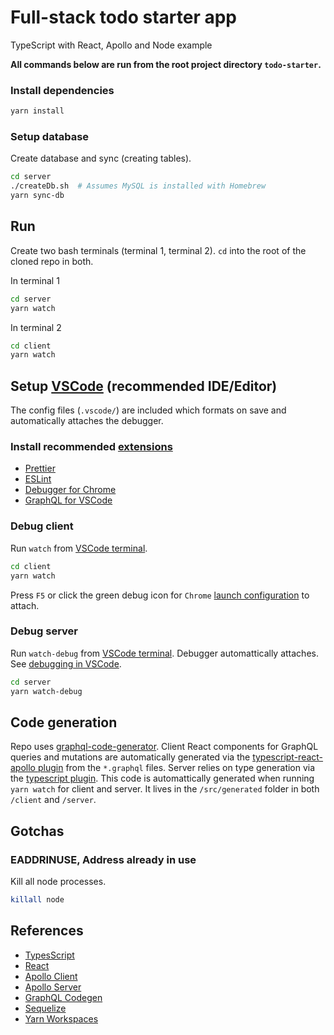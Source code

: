 # Full-stack todo starter app

TypeScript with React, Apollo and Node example

**All commands below are run from the root project directory `todo-starter`.**

### Install dependencies

```bash
yarn install
```

### Setup database

Create database and sync (creating tables).

```bash
cd server
./createDb.sh  # Assumes MySQL is installed with Homebrew
yarn sync-db
```

## Run

Create two bash terminals (terminal 1, terminal 2). `cd` into the root of the cloned repo in both.

In terminal 1

```bash
cd server
yarn watch
```

In terminal 2

```bash
cd client
yarn watch
```

## Setup [VSCode](https://code.visualstudio.com/) (recommended IDE/Editor)

The config files (`.vscode/`) are included which formats on save and automatically attaches the debugger.

### Install recommended [extensions](https://code.visualstudio.com/docs/editor/extension-gallery)

- [Prettier](https://marketplace.visualstudio.com/items?itemName=esbenp.prettier-vscode)
- [ESLint](https://marketplace.visualstudio.com/items?itemName=dbaeumer.vscode-eslint)
- [Debugger for Chrome](https://marketplace.visualstudio.com/items?itemName=msjsdiag.debugger-for-chrome)
- [GraphQL for VSCode](https://marketplace.visualstudio.com/items?itemName=kumar-harsh.graphql-for-vscode)

### Debug client

Run `watch` from [VSCode terminal](https://code.visualstudio.com/docs/editor/integrated-terminal).

```bash
cd client
yarn watch
```

Press `F5` or click the green debug icon for `Chrome` [launch configuration](https://code.visualstudio.com/docs/editor/debugging#_launch-configurations) to attach.

### Debug server

Run `watch-debug` from [VSCode terminal](https://code.visualstudio.com/docs/editor/integrated-terminal). Debugger automattically attaches. See [debugging in VSCode](https://code.visualstudio.com/docs/editor/debugging).

```bash
cd server
yarn watch-debug
```

## Code generation

Repo uses [graphql-code-generator](https://graphql-code-generator.com/). Client React components for GraphQL queries and mutations are automatically generated via the [typescript-react-apollo plugin](https://graphql-code-generator.com/docs/plugins/typescript-react-apollo#usage) from the `*.graphql` files. Server relies on type generation via the [typescript plugin](https://graphql-code-generator.com/docs/plugins/typescript). This code is automattically generated when running `yarn watch` for client and server. It lives in the `/src/generated` folder in both `/client` and `/server`.

## Gotchas

### EADDRINUSE, Address already in use

Kill all node processes.

```bash
killall node
```

## References

- [TypesScript](https://www.typescriptlang.org/)
- [React](https://reactjs.org/)
- [Apollo Client](https://www.apollographql.com/docs/react/)
- [Apollo Server](https://www.apollographql.com/docs/apollo-server/)
- [GraphQL Codegen](https://graphql-code-generator.com/docs/getting-started/)
- [Sequelize](http://docs.sequelizejs.com/)
- [Yarn Workspaces](https://yarnpkg.com/lang/en/docs/workspaces/)
